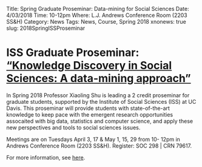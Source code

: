Title: Spring Graduate Proseminar: Data-mining for Social Sciences
Date: 4/03/2018
Time: 10-12pm
Where: L.J. Andrews Conference Room (2203 SS&H)
Category: News
Tags: News, Course, Spring 2018
xnonews: true
slug: 2018SpringISSProseminar

# ISS Graduate Proseminar: [“Knowledge Discovery in Social Sciences: A data-mining approach”](http://www.iss.ucdavis.edu/impact/Proseminars/KDSS) 

In Spring 2018 Professor Xiaoling Shu is leading a 2 credit proseminar for graduate students, supported by the Institute of Social Sciences (ISS) at UC Davis. This proseminar will provide students with state-of-the-art knowledge to keep pace with the emergent research opportunities assocaited with big data, statistics and computer science, and apply these new perspectives and tools to social sciences issues.

Meetings are on Tuesdays April 3, 17 & May 1, 15, 29 from 10- 12pm in Andrews Conference Room (2203 SS&H). Register: SOC 298 | CRN 79617.

For more information, see [here](http://www.iss.ucdavis.edu/impact/Proseminars/KDSS).